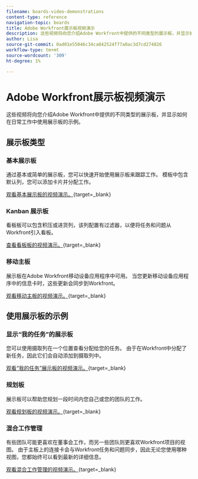 ```yaml
---
filename: boards-video-demonstrations
content-type: reference
navigation-topic: boards
title: Adobe Workfront展示板视频演示
description: 这些视频将向您介绍Adobe Workfront中提供的不同类型的展示板，并显示如何在日常工作中使用展示板的示例。
author: Lisa
source-git-commit: 0ad01e55046c34ca042524f77a0ac3d7cd274826
workflow-type: tm+mt
source-wordcount: '309'
ht-degree: 1%

---
```


# Adobe Workfront展示板视频演示

这些视频将向您介绍Adobe Workfront中提供的不同类型的展示板，并显示如何在日常工作中使用展示板的示例。

## 展示板类型

### 基本展示板

通过基本或简单的展示板，您可以快速开始使用展示板来跟踪工作。 模板中包含默认列，您可以添加卡片并分配工作。

[观看基本展示板的视频演示。](https://video.tv.adobe.com/v/3416382/){target=_blank}

### Kanban 展示板

看板板可以包含积压或进货列，该列配置有过滤器，以便将任务和问题从Workfront引入看板。

[查看看板板的视频演示。](https://video.tv.adobe.com/v/3416383/){target=_blank}

### 移动主板

展示板在Adobe Workfront移动设备应用程序中可用。 当您更新移动设备应用程序中的信息卡时，这些更新会同步到Workfront。

[观看移动主板的视频演示。](https://video.tv.adobe.com/v/3416379/){target=_blank}

## 使用展示板的示例

### 显示“我的任务”的展示板

您可以使用摄取列在一个位置查看分配给您的任务。 由于在Workfront中分配了新任务，因此它们会自动添加到摄取列中。

[观看“我的任务”展示板的视频演示。](https://video.tv.adobe.com/v/3416378/){target=_blank}

### 规划板

展示板可以帮助您规划一段时间内您自己或您的团队的工作。

[观看规划板的视频演示。](https://video.tv.adobe.com/v/3416380/){target=_blank}

### 混合工作管理

有些团队可能更喜欢在董事会工作，而另一些团队则更喜欢Workfront项目的视图。 由于主板上的连接卡会与Workfront任务和问题同步，因此无论您使用哪种视图，您都始终可以看到最新的详细信息。

[观看混合工作管理的视频演示。](https://video.tv.adobe.com/v/3416381/){target=_blank}

